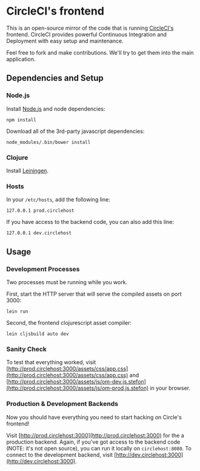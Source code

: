 # CircleCI's frontend

This is an open-source mirror of the code that is running
[CircleCI's](https://circleci.com) frontend. CircleCI provides powerful
Continuous Integration and Deployment with easy setup and maintenance.

Feel free to fork and make contributions. We'll try to get them into the main
application.


## Dependencies and Setup

### Node.js

Install [Node.js](http://nodejs.org/) and node dependencies:

```
npm install
```

Download all of the 3rd-party javascript dependencies:

```
node_modules/.bin/bower install
```

### Clojure

Install [Leiningen](http://leiningen.org/).

### Hosts

In your `/etc/hosts`, add the following line:

```
127.0.0.1 prod.circlehost
```

If you have access to the backend code, you can also add this line:

```
127.0.0.1 dev.circlehost
```


## Usage

### Development Processes

Two processes must be running while you work.

First, start the HTTP server that will serve the compiled assets on port 3000:

```
lein run
```

Second, the frontend clojurescript asset compiler:

```
lein cljsbuild auto dev
```

### Sanity Check

To test that everything worked, visit
[http://prod.circlehost:3000/assets/css/app.css](http://prod.circlehost:3000/assets/css/app.css)
and
[http://prod.circlehost:3000/assets/js/om-dev.js.stefon](http://prod.circlehost:3000/assets/js/om-prod.js.stefon)
in your browser.

### Production & Development Backends

Now you should have everything you need to start hacking on Circle's frontend!

Visit [http://prod.circlehost:3000](http://prod.circlehost:3000) for the a
production backend. Again, if you've got access to the backend code (NOTE:
it's not open source), you can run it locally on `circlehost:8080`. To connect
to the development backend, visit [http://dev.circlehost:3000](http://dev.circlehost:3000).
